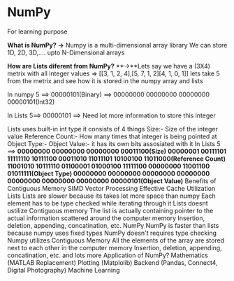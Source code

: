 # NumPy
For learning purpose


**What is NumPy?**
**->** Numpy is a multi-dimensional array library
       We can store 1D, 2D, 3D,.... upto N-Dimensional arrays
       
**How are Lists diferent from NumPy?**
**->**Lets say we have a (3X4) metrix with all integer values => [[3, 1, 2, 4],[5, 7, 1, 2][4, 1, 0, 1]]
      lets take 5 from the metrix and see how it is stored in the numpy array and lists

In numpy 5 ==> 00000101(Binary) ==> 00000000 00000000 00000000 00000101(Int32)

In Lists 5==> 00000101 ==> Need lot more information to store this integer

Lists uses built-in int type it consists of 4 things
Size:- Size of the integer value
Reference Count:- How many times that integer is being pointed at
Object Type:-
Object Value:- it has its own bits assosiated with it
In Lists 5 ==> **00000000 00000000 00000000 00011100(Size)
               00000001 00111101 11111110 10111100 00011010 11011101 10100100 11011000(Reference Count)
               11001010 10111110 01100001 01000100 11111100 00000000 11001100 01011111(Object Type)
               00000000 00000000 00000000 00000000 00000000 00000000 00000000 00000101(Object Value)**
Benefits of Contiguous Memory
SIMD Vector Processing
Effective Cache Utilization
Lists
Lists are slower because its takes lot more space than numpy
Each element has to be type checked while iterating through it
Lists doesnt ustilize Contiguous memory
The list is actually containing pointer to the actual information scattered around the computer memory
Insertion, deletion, appending, concatination, etc.
NumPy
NumPy is faster than lists because numpy uses fixed types
NumPy doesn't requires type checking
Numpy utilizes Contiguous Memory
All the elements of the array are stored next to each other in the computer memory
Insertion, deletion, appending, concatination, etc. and lots more
Application of NumPy?
Mathematics (MATLAB Replacement)
Plotting (Matplolib)
Backend (Pandas, Connect4, Digital Photography)
Machine Learning
